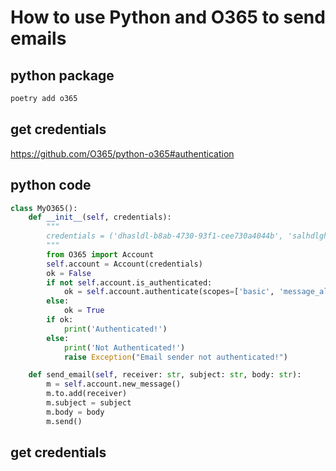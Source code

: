 # How to use Python and O365 to send emails

## python package
```bash
poetry add o365
```

## get credentials
https://github.com/O365/python-o365#authentication

## python code
```python
class MyO365():
    def __init__(self, credentials):
        """
        credentials = ('dhasldl-b8ab-4730-93f1-cee730a4044b', 'salhdlghsaldh~ufOj2-4~69sCMZ05D_')
        """
        from O365 import Account
        self.account = Account(credentials)
        ok = False
        if not self.account.is_authenticated:
            ok = self.account.authenticate(scopes=['basic', 'message_all'])
        else:
            ok = True
        if ok:
            print('Authenticated!')
        else:
            print('Not Authenticated!')
            raise Exception("Email sender not authenticated!")

    def send_email(self, receiver: str, subject: str, body: str):
        m = self.account.new_message()
        m.to.add(receiver)
        m.subject = subject
        m.body = body
        m.send()
```

## get credentials
